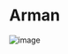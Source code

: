 # Arman
![image](https://user-images.githubusercontent.com/78550777/215069197-9e8db170-0a75-4995-af01-bb82dbaad2de.png)

